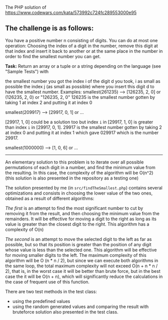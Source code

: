 The PHP solution of https://www.codewars.com/kata/573992c724fc289553000e95

The challenge is as follows:
---

You have a positive number n consisting of digits. You can do at most one operation: Choosing the index of a digit in the number, remove this digit at that index and insert it back to another or at the same place in the number in order to find the smallest number you can get.

**Task:**
Return an array or a tuple or a string depending on the language (see "Sample Tests") with

the smallest number you got
the index i of the digit d you took, i as small as possible
the index j (as small as possible) where you insert this digit d to have the smallest number.
Examples:
smallest(261235) --> [126235, 2, 0] or (126235, 2, 0) or "126235, 2, 0"
126235 is the smallest number gotten by taking 1 at index 2 and putting it at index 0

smallest(209917) --> [29917, 0, 1] or ...

[29917, 1, 0] could be a solution too but index `i` in [29917, 1, 0] is greater than 
index `i` in [29917, 0, 1].
29917 is the smallest number gotten by taking 2 at index 0 and putting it at index 1 which gave 029917 which is the number 29917.

smallest(1000000) --> [1, 0, 6] or ...

---

An elementary solution to this problem is to iterate over all possible permutations of each digit in a number, and find the minimum value from the resulting.
In this case, the complexity of the algorithm will be O(n^2) (this solution is also presented in the repository as a testing one)

The solution presented by me (in `src/findTheSmallest.php`) contains several optimizations and consists in choosing the lower value of the two ones,
obtained as a result of different algorithms:

_The first_ is an attempt to find the most significant number to cut by removing it from the result, and then choosing the minimum value from the remainders. It will be effective for moving a digit to the right as long as its value is greater than the closest digit to the right.
This algorithm has a complexity of O(n)

_The second_ is an attempt to move the selected digit to the left as far as possible,
but so that its position is greater than the position of any digit whose value is less than the selected one.
This algorithm will be effective for moving smaller digits to the left.
The maximum complexity of this algorithm will be O (n * n / 2), but since we can execute both algorithms in the same loop,
the total maximum complexity will not exceed O(n + n * n / 2), that is, in the worst case it will be better than brute force,
but in the best case the it will be O(n + n), which will significantly reduce the calculations in the case of frequent use of this function.

There are two test methods in the test class:
- using the predefined values
- using the random generated values and comparing the result with bruteforce solution also presented in the test class.